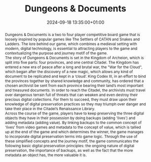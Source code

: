---
abstract: "Dungeons & Documents is a two to four player competitive board game that
  is loosely inspired by popular games like The Settlers of CATAN and Snakes and Ladders.
  The lore behind our game, which combines a medieval setting with modern, digital
  technology, is essential to attracting players to the game and contextualizing the
  purpose and journey motif of the game. \n\nThe story of Dungeons & Documents is
  set in the Kingdom of Archeion, which is split into five parts: four provinces,
  and one central Citadel. The Kingdom has entered a new era of peace after a long
  and brutal war, the \"War for the Cloud\", which began after the discovery of a
  new magic, which allows any kind of document to be replicated and kept in a ‘cloud’.
  King Codex III, in an effort to bind the provinces together by shared knowledge
  and community, has ordered that a chosen archivist be sent from each province bearing
  their land’s most important and treasured documents. In order to reach the Citadel,
  the archivists must travel over dangerous terrain full of threats that can weaken
  and even destroy their precious digital collections. For them to succeed, they must
  draw upon their knowledge of digital preservation practices so they may triumph
  over danger and take their place in the Citadel’s Renaissance Library. \n\nAcross
  the course of the game, players have to keep preserving the three digital objects
  they have in their possession by doing backups (adding 'lives') and adding metadata
  (adding value). By linking backups to the common concept of 'lives' from video games
  and metadata to the concept of value, which is tallied up at the end of the game
  and which determines the winner, the game manages to incorporate digital preservation
  terms into game logic. Through the use of these simplified concepts and the journey
  motif, the game communicates the following basic digital preservation principles:
  the ongoing nature of digital preservation, the importance of backups, as well as
  the fact that the more metadata an object has, the more valuable it is."
creators:
- Ellen Fanning
- ' Feargal Keenan'
- ' Lena Boese'
date: 2024-09-18 13:35:00+01:00
document_url: ''
grand_parent: iPRES
institutions: []
keywords:
- communications and advocacy for dp
- start 2 preserve
landing_page_url: ''
language: eng
layout: publication
license: Creative Commons Attribution Share-Alike 4.0 (CC-BY-SA-4.0)
notes_url: https://docs.google.com/document/d/1TECjLA7x-Wy1GeVBzuw5jjqsObbotGkgJbFvOfm-kpo/edit#heading=h.aar4tupij1po
parent: iPRES 2024
publication_type: game
size: null
slides_url: ''
source_name: iPRES
stream_url: ''
title: Dungeons & Documents
year: 2024
---
